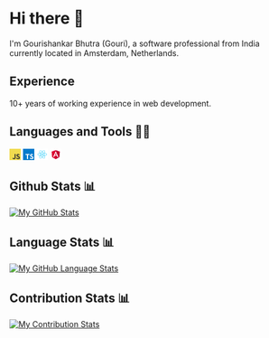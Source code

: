 # Hi there 👋
I'm Gourishankar Bhutra (Gouri), a software professional from India currently located in Amsterdam, Netherlands.

## Experience
10+ years of working experience in web development.

## Languages and Tools 👩‍💻
<code><img height="20" src="https://raw.githubusercontent.com/github/explore/80688e429a7d4ef2fca1e82350fe8e3517d3494d/topics/javascript/javascript.png"></code>
<code><img height="20" src="https://raw.githubusercontent.com/github/explore/80688e429a7d4ef2fca1e82350fe8e3517d3494d/topics/typescript/typescript.png"></code>
<code><img height="20" src="https://raw.githubusercontent.com/github/explore/80688e429a7d4ef2fca1e82350fe8e3517d3494d/topics/react/react.png"></code>
<code><img height="20" src="https://raw.githubusercontent.com/github/explore/80688e429a7d4ef2fca1e82350fe8e3517d3494d/topics/angular/angular.png"></code>

## Github Stats 📊
[![My GitHub Stats](https://github-readme-stats.vercel.app/api/?username=MGourishankar&count_private=true&theme=react&showicons=true)]()

## Language Stats 📊
[![My GitHub Language Stats](https://github-readme-stats.vercel.app/api/top-langs/?username=MGourishankar&langs_count=5&theme=react)]()

## Contribution Stats 📊
[![My Contribution Stats](https://github-contribution-stats.vercel.app/api/?username=MGourishankar)](https://github.com/MGourishankar/github-contribution-stats/)
